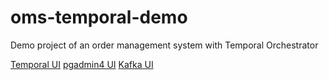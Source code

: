 # oms-temporal-demo
Demo project of an order management system with Temporal Orchestrator


[Temporal UI](http://localhost:8080)
[pgadmin4 UI](http://localhost:8081)
[Kafka UI](http://localhost:8082)
